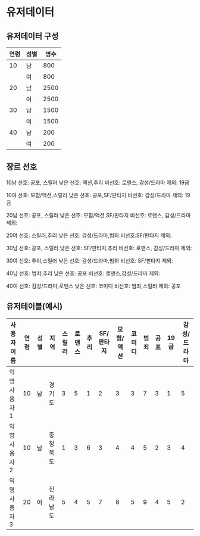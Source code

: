 # 유저데이터



## 유저데이터 구성

| 연령 | 성별 | 명수 |
| ---- | ---- | ---- |
| 10   | 남   | 800  |
|      | 여   | 800  |
| 20   | 남   | 2500 |
|      | 여   | 2500 |
| 30   | 남   | 1500 |
|      | 여   | 1500 |
| 40   | 남   | 200  |
|      | 여   | 200  |



## 장르 선호

10남
선호: 공포, 스릴러
낮은 선호: 액션,추리
비선호: 로맨스, 감성/드라마
제외: 19금 

10여
선호: 모험/액션,스릴러
낮은 선호: 공포,SF/판타지
비선호: 감성/드라마
제외: 19금 

20남
선호: 공포, 스릴러
낮은 선호: 모험/액션,SF/판타지
비선호: 로맨스, 감성/드라마
제외: 

20여
선호: 스릴러,추리
낮은 선호: 감성/드라마,범죄
비선호:SF/판타지
제외: 

30남
선호: 공포, 스릴러
낮은 선호: SF/판타지,추리
비선호: 로맨스, 감성/드라마
제외: 

30여
선호: 추리,스릴러
낮은 선호: 감성/드라마,범죄
비선호: SF/판타지
제외:

40남
선호: 범죄,추리
낮은 선호: 공포
비선호: 로맨스,감성/드라마
제외: 

40여
선호: 감성/드라마,로맨스
낮은 선호: 코미디
비선호: 범죄,스릴러
제외: 공포



## 유저테이블(예시)

| 사용자이름  | 연령 | 성별 | 지역     | 스릴러 | 로맨스 | 추리 | SF/판타지 | 모험/액션 | 코미디 | 범죄 | 공포 | 19금 | 감성/드라마 |
| ----------- | ---- | ---- | -------- | ------ | ------ | ---- | --------- | --------- | ------ | ---- | ---- | ---- | ----------- |
| 익명사용자1 | 10   | 남   | 경기도   | 3      | 5      | 1    | 2         | 3         | 3      | 7    | 3    | 1    | 5           |
| 익명사용자2 | 10   | 남   | 충청북도 | 1      | 3      | 6    | 3         | 4         | 4      | 5    | 2    | 3    | 4           |
| 익명사용자3 | 20   | 여   | 전라남도 | 5      | 4      | 5    | 7         | 8         | 5      | 9    | 4    | 5    | 2           |
